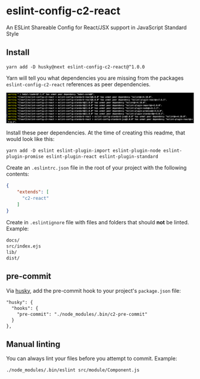 # eslint-config-c2-react

An ESLint Shareable Config for React/JSX support in JavaScript Standard Style

## Install
```
yarn add -D husky@next eslint-config-c2-react@^1.0.0
```

Yarn will tell you what dependencies you are missing from the packages `eslint-config-c2-react` references as peer dependencies.

![dependencies](docs/deps.png)

Install these peer dependencies. At the time of creating this readme, that would look like this:

```
yarn add -D eslint eslint-plugin-import eslint-plugin-node eslint-plugin-promise eslint-plugin-react eslint-plugin-standard
```

Create an `.eslintrc.json` file in the root of your project with the following contents:

```json
{
    "extends": [
      "c2-react"
    ]
}
```

Create in `.eslintignore` file with files and folders that should **not** be linted. Example:
```
docs/
src/index.ejs
lib/
dist/
```

## pre-commit

Via [husky](https://github.com/typicode/husky), add the pre-commit hook to your project's `package.json` file:

```
"husky": {
  "hooks": {
    "pre-commit": "./node_modules/.bin/c2-pre-commit"
  }
},
```

## Manual linting
You can always lint your files before you attempt to commit. Example:

```
./node_modules/.bin/eslint src/module/Component.js
```
